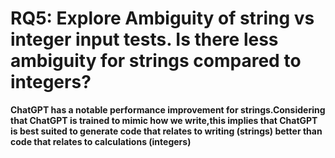 # RQ5: Explore Ambiguity of string vs integer input tests. Is there less ambiguity for strings compared to integers?
**ChatGPT has a notable performance improvement for strings.Considering that ChatGPT is trained to mimic how we write,this implies that ChatGPT is best suited to generate code that relates to writing (strings) better than code that relates to
calculations (integers)**
